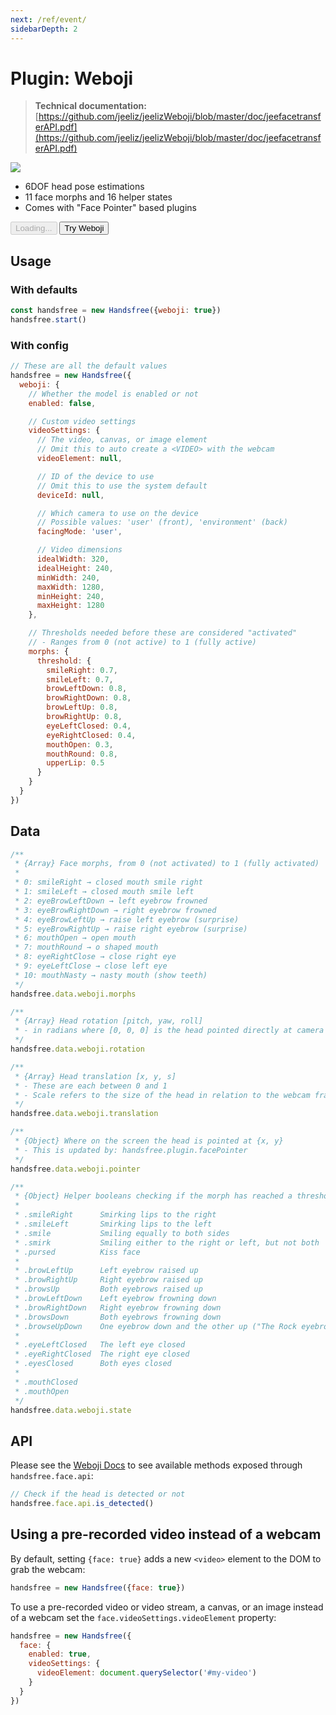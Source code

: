 ```yaml
---
next: /ref/event/
sidebarDepth: 2
---
```

# Plugin: Weboji

> **Technical documentation:** [https://github.com/jeeliz/jeelizWeboji/blob/master/doc/jeefacetransferAPI.pdf](https://github.com/jeeliz/jeelizWeboji/blob/master/doc/jeefacetransferAPI.pdf)

<div class="window mb-md">
  <div class="window-body">
    <div class="row">
      <div class="col-6">
        <img src="https://media0.giphy.com/media/Iv2aSMS0QTy2P5JNCX/giphy.gif" />
      </div>
      <div class="col-6">
        <ul>
          <li>6DOF head pose estimations</li>
          <li>11 face morphs and 16 helper states</li>
          <li>Comes with "Face Pointer" based plugins</li>
        </ul>
        <div>
          <HandsfreeToggle class="full-width handsfree-hide-when-started-without-weboji" text-off="Try Weboji" text-on="Stop Weboji" :opts="demoOpts" />
          <button class="handsfree-show-when-started-without-weboji handsfree-show-when-loading" disabled><Fa-Spinner spin /> Loading...</button>
          <button class="handsfree-show-when-started-without-weboji handsfree-hide-when-loading" @click="startDemo"><Fa-Video /> Try Weboji</button>
        </div>
      </div>
    </div>
  </div>
</div>


## Usage

### With defaults

```js
const handsfree = new Handsfree({weboji: true})
handsfree.start()
```

### With config

```js
// These are all the default values
handsfree = new Handsfree({
  weboji: {
    // Whether the model is enabled or not
    enabled: false,

    // Custom video settings
    videoSettings: {
      // The video, canvas, or image element
      // Omit this to auto create a <VIDEO> with the webcam
      videoElement: null,

      // ID of the device to use
      // Omit this to use the system default
      deviceId: null,

      // Which camera to use on the device
      // Possible values: 'user' (front), 'environment' (back)
      facingMode: 'user',

      // Video dimensions
      idealWidth: 320,
      idealHeight: 240,
      minWidth: 240,
      maxWidth: 1280,
      minHeight: 240,
      maxHeight: 1280
    },

    // Thresholds needed before these are considered "activated"
    // - Ranges from 0 (not active) to 1 (fully active)
    morphs: {
      threshold: {
        smileRight: 0.7,
        smileLeft: 0.7,
        browLeftDown: 0.8,
        browRightDown: 0.8,
        browLeftUp: 0.8,
        browRightUp: 0.8,
        eyeLeftClosed: 0.4,
        eyeRightClosed: 0.4,
        mouthOpen: 0.3,
        mouthRound: 0.8,
        upperLip: 0.5
      }
    }
  }
})
```

## Data

```js
/**
 * {Array} Face morphs, from 0 (not activated) to 1 (fully activated)
 * 
 * 0: smileRight → closed mouth smile right
 * 1: smileLeft → closed mouth smile left
 * 2: eyeBrowLeftDown → left eyebrow frowned
 * 3: eyeBrowRightDown → right eyebrow frowned
 * 4: eyeBrowLeftUp → raise left eyebrow (surprise)
 * 5: eyeBrowRightUp → raise right eyebrow (surprise)
 * 6: mouthOpen → open mouth
 * 7: mouthRound → o shaped mouth
 * 8: eyeRightClose → close right eye
 * 9: eyeLeftClose → close left eye
 * 10: mouthNasty → nasty mouth (show teeth)
 */
handsfree.data.weboji.morphs

/**
 * {Array} Head rotation [pitch, yaw, roll]
 * - in radians where [0, 0, 0] is the head pointed directly at camera
 */
handsfree.data.weboji.rotation

/**
 * {Array} Head translation [x, y, s]
 * - These are each between 0 and 1
 * - Scale refers to the size of the head in relation to the webcam frame
 */
handsfree.data.weboji.translation

/**
 * {Object} Where on the screen the head is pointed at {x, y}
 * - This is updated by: handsfree.plugin.facePointer
 */
handsfree.data.weboji.pointer

/**
 * {Object} Helper booleans checking if the morph has reached a threshold
 * 
 * .smileRight      Smirking lips to the right
 * .smileLeft       Smirking lips to the left
 * .smile           Smiling equally to both sides
 * .smirk           Smiling either to the right or left, but not both
 * .pursed          Kiss face
 * 
 * .browLeftUp      Left eyebrow raised up
 * .browRightUp     Right eyebrow raised up
 * .browsUp         Both eyebrows raised up
 * .browLeftDown    Left eyebrow frowning down
 * .browRightDown   Right eyebrow frowning down
 * .browsDown       Both eyebrows frowning down
 * .browseUpDown    One eyebrow down and the other up ("The Rock eyebrows")
 * 
 * .eyeLeftClosed   The left eye closed
 * .eyeRightClosed  The right eye closed
 * .eyesClosed      Both eyes closed
 * 
 * .mouthClosed
 * .mouthOpen
 */
handsfree.data.weboji.state
```

## API

Please see the [Weboji Docs](https://github.com/jeeliz/jeelizWeboji/blob/master/doc/jeefacetransferAPI.pdf) to see available methods exposed through `handsfree.face.api`:

```js
// Check if the head is detected or not
handsfree.face.api.is_detected()
```

## Using a pre-recorded video instead of a webcam

By default, setting `{face: true}` adds a new `<video>` element to the DOM to grab the webcam: 

```js
handsfree = new Handsfree({face: true})
```

To use a pre-recorded video or video stream, a canvas, or an image instead of a webcam set the `face.videoSettings.videoElement` property:

```js
handsfree = new Handsfree({
  face: {
    enabled: true,
    videoSettings: {
      videoElement: document.querySelector('#my-video')
    }
  }
})
```



<!-- Code -->
<script>
export default {
  data () {
    return {
      demoOpts: {
        weboji: true,
        hands: false,
        facemesh: false,
        pose: false,
        holistic: false
      }
    }
  },

  methods: {
    /**
     * Start the page with our preset options
     */
    startDemo () {
      this.$root.handsfree.update(this.demoOpts)
    }
  }
}
</script>